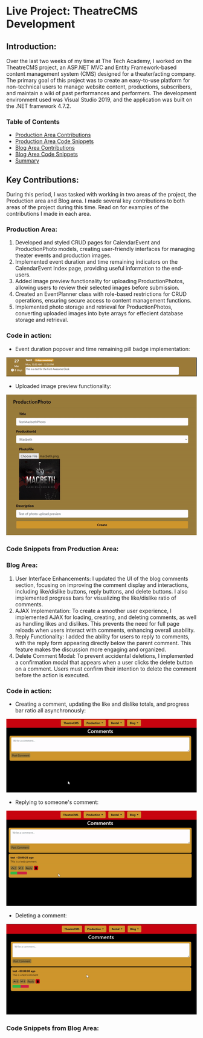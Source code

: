 # Live Project: TheatreCMS Development
## Introduction:
Over the last two weeks of my time at The Tech Academy, I worked on the TheatreCMS project, an ASP.NET MVC and Entity Framework-based content management system (CMS) designed for a theater/acting company. The primary goal of this project was to create an easy-to-use platform for non-technical users to manage website content, productions, subscribers, and maintain a wiki of past performances and performers. The development environment used was Visual Studio 2019, and the application was built on the .NET framework 4.7.2.

### Table of Contents
- [Production Area Contributions]()
- [Production Area Code Snippets]()
- [Blog Area Contributions]()
- [Blog Area Code Snippets]()
- [Summary]()

## Key Contributions:
During this period, I was tasked with working in two areas of the project, the Production area and Blog area. I made several key contributions to both areas of the project during this time. Read on for examples of the contributions I made in each area.

### Production Area:

1. Developed and styled CRUD pages for CalendarEvent and ProductionPhoto models, creating user-friendly interfaces for managing theater events and production images.
2. Implemented event duration and time remaining indicators on the CalendarEvent Index page, providing useful information to the end-users.
3. Added image preview functionality for uploading ProductionPhotos, allowing users to review their selected images before submission.
4. Created an EventPlanner class with role-based restrictions for CRUD operations, ensuring secure access to content management functions.
5. Implemented photo storage and retrieval for ProductionPhotos, converting uploaded images into byte arrays for effecient database storage and retrieval.

### Code in action:
- Event duration popover and time remaining pill badge implementation:

![EventDurationGif](https://github.com/jmduea/TheatreCMS3/blob/main/Production/EventDuration.gif)

- Uploaded image preview functionality:

![UploadedImagePreviewGif](https://github.com/jmduea/TheatreCMS3/blob/main/Production/UploadedImagePreview.gif)

### Code Snippets from Production Area:

### Blog Area:
 
1. User Interface Enhancements: I updated the UI of the blog comments section, focusing on improving the comment display and interactions, including like/dislike buttons, reply buttons, and delete buttons. I also implemented progress bars for visualizing the like/dislike ratio of comments.
2. AJAX Implementation: To create a smoother user experience, I implemented AJAX for loading, creating, and deleting comments, as well as handling likes and dislikes. This prevents the need for full page reloads when users interact with comments, enhancing overall usability.
3. Reply Functionality: I added the ability for users to reply to comments, with the reply form appearing directly below the parent comment. This feature makes the discussion more engaging and organized.
4. Delete Comment Modal: To prevent accidental deletions, I implemented a confirmation modal that appears when a user clicks the delete button on a comment. Users must confirm their intention to delete the comment before the action is executed.

### Code in action:
- Creating a comment, updating the like and dislike totals, and progress bar ratio all asynchronously:

![CreateCommentGif](https://github.com/jmduea/TheatreCMS3/blob/main/Blog/CreateComment.gif)

- Replying to someone's comment:

![CreateReplyGif](https://github.com/jmduea/TheatreCMS3/blob/main/Blog/CreateReply.gif)

- Deleting a comment:

![DeleteCommentGif](https://github.com/jmduea/TheatreCMS3/blob/main/Blog/DeleteComment.gif)

### Code Snippets from Blog Area:

